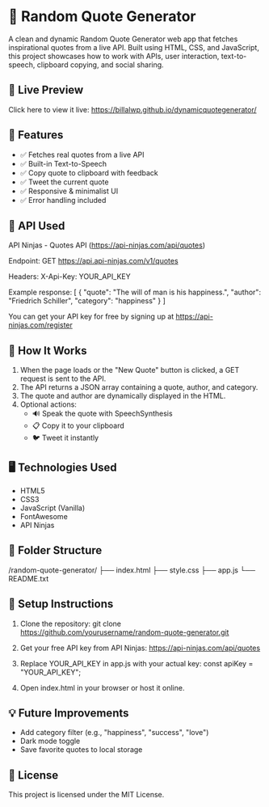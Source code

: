 
📜 Random Quote Generator
=========================

A clean and dynamic Random Quote Generator web app that fetches inspirational quotes from a live API. Built using HTML, CSS, and JavaScript, this project showcases how to work with APIs, user interaction, text-to-speech, clipboard copying, and social sharing.

🚀 Live Preview
---------------
Click here to view it live: https://billalwp.github.io/dynamicquotegenerator/

🔧 Features
-----------
- ✅ Fetches real quotes from a live API
- ✅ Built-in Text-to-Speech
- ✅ Copy quote to clipboard with feedback
- ✅ Tweet the current quote
- ✅ Responsive & minimalist UI
- ✅ Error handling included

📡 API Used
-----------
API Ninjas - Quotes API (https://api-ninjas.com/api/quotes)

Endpoint:
GET https://api.api-ninjas.com/v1/quotes

Headers:
X-Api-Key: YOUR_API_KEY

Example response:
[
  {
    "quote": "The will of man is his happiness.",
    "author": "Friedrich Schiller",
    "category": "happiness"
  }
]

You can get your API key for free by signing up at https://api-ninjas.com/register

🧪 How It Works
---------------
1. When the page loads or the "New Quote" button is clicked, a GET request is sent to the API.
2. The API returns a JSON array containing a quote, author, and category.
3. The quote and author are dynamically displayed in the HTML.
4. Optional actions:
   - 🔊 Speak the quote with SpeechSynthesis
   - 📋 Copy it to your clipboard
   - 🐦 Tweet it instantly

🖥️ Technologies Used
---------------------
- HTML5
- CSS3
- JavaScript (Vanilla)
- FontAwesome
- API Ninjas

📁 Folder Structure
-------------------
/random-quote-generator/
├── index.html
├── style.css
├── app.js
└── README.txt

📌 Setup Instructions
---------------------
1. Clone the repository:
   git clone https://github.com/yourusername/random-quote-generator.git

2. Get your free API key from API Ninjas: https://api-ninjas.com/api/quotes

3. Replace YOUR_API_KEY in app.js with your actual key:
   const apiKey = "YOUR_API_KEY";

4. Open index.html in your browser or host it online.

💡 Future Improvements
----------------------
- Add category filter (e.g., "happiness", "success", "love")
- Dark mode toggle
- Save favorite quotes to local storage

📄 License
----------
This project is licensed under the MIT License.

